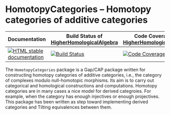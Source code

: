 <!-- BEGIN HEADER -->
# HomotopyCategories – Homotopy categories of additive categories

| Documentation | Build Status of [HigherHomologicalAlgebra](/../../) | Code Coverage of [HigherHomologicalAlgebra](/../../) |
| ------------- | ------------ | ------------- |
| [![HTML stable documentation][docs-img]][docs-url] | [![Build Status][tests-img]][tests-url] | [![Code Coverage][codecov-img]][codecov-url] |

<!-- END HEADER -->

The `HomotopyCategories` package is a Gap/CAP package written for
constructing homotopy categories of additive categories, i.e., the
category of complexes modulo null-homotopic morphisms. Its aim is to
carry out categorical and homological constructions and
computations. Homotopy categories are in many cases a nice model for
derived categroies. For example, when the category has enough
injectives or enough projectives. This package has been written as
step toward implementing derived categories and Tilting equivalences
between them.

<!-- BEGIN FOOTER -->
[docs-img]: https://img.shields.io/badge/HTML-stable-blue.svg
[docs-url]: https://homalg-project.github.io/HigherHomologicalAlgebra/HomotopyCategories/doc/chap0_mj.html

[tests-img]: https://github.com/homalg-project/HigherHomologicalAlgebra/workflows/Tests/badge.svg?branch=master
[tests-url]: https://github.com/homalg-project/HigherHomologicalAlgebra/actions?query=workflow%3ATests+branch%3Amaster

[codecov-img]: https://codecov.io/gh/homalg-project/HigherHomologicalAlgebra/branch/master/graph/badge.svg
[codecov-url]: https://codecov.io/gh/homalg-project/HigherHomologicalAlgebra
<!-- END FOOTER -->
